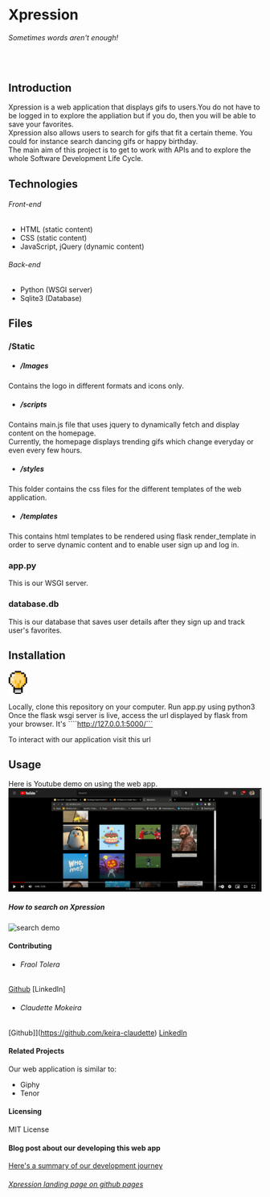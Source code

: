 # Xpression

###### Sometimes words aren't enough!
<br>

## Introduction

Xpression is a web application that displays gifs to users.You do not have to be logged in to explore the appliation but if you do, then you will be able to save your favorites.<br>
Xpression also allows users to search for gifs that fit a certain theme. You could for instance search dancing gifs or happy birthday. <br>
The main aim of this project is to get to work with APIs and to explore the whole Software Development Life Cycle.

## Technologies
###### Front-end
- HTML (static content)
- CSS (static content)
- JavaScript, jQuery (dynamic content)
###### Back-end
- Python (WSGI server)
- Sqlite3 (Database)

## Files
### /Static
- ##### /Images
Contains the logo in different formats and icons only.
- ##### /scripts
Contains main.js file that uses jquery to dynamically fetch and display content on the homepage.<br>
Currently, the homepage displays trending gifs which change everyday or even every few hours.
- ##### /styles
This folder contains the css files for the different templates of the web application.
- ##### /templates
This contains html templates to be rendered using flask render_template in order to serve dynamic content and to enable user sign up and log in.

### app.py
This is our WSGI server. 

### database.db
This is our database that saves user details after they sign up and track user's favorites.

## Installation
<img src="static\Images\light.png"/>

Locally, clone this repository on your computer.
Run app.py using python3
Once the flask wsgi server is live, access the url displayed by flask from your browser. It's ````http://127.0.0.1:5000/```

To interact with our application visit this url

## Usage
Here is Youtube demo on using the web app.
[![How to use expression](static\Images\Youtube_screenshot.png)](https://www.youtube.com/watch?v=MgIZWGZnXgE)

##### How to search on Xpression
<img src="static\Images\Xpression -search_demo_Trimmed.gif" alt="search demo">

#### Contributing
- ###### Fraol Tolera
[Github](https://github.com/Fraol123)
[LinkedIn]
- ###### Claudette Mokeira
[Github]](https://github.com/keira-claudette)
[LinkedIn](https://www.linkedin.com/in/claudette-mokeira/)


#### Related Projects
Our web application is similar to:
- Giphy
- Tenor

#### Licensing
MIT License

#### Blog post about our developing this web app
[Here's a summary of our development journey]()
###### [Xpression landing page on github pages](https://keira-claudette.github.io/xpression.github.io/)
